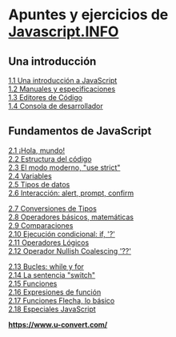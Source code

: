 # Apuntes y ejercicios de [Javascript.INFO](https://es.javascript.info/type-conversions)

## Una introducción

[1.1 Una introducción a JavaScript](1-1_una_introducción_a_javascript/apuntes.md)<br>
[1.2 Manuales y especificaciones](1-2_manuales_y_especificaciones/apuntes.md)<br>
[1.3 Editores de Código](1-3_editores_de_codigo/apuntes.md)<br>
[1.4 Consola de desarrollador](1-4_consola_de_desarrollador/apuntes.md)<br>

## Fundamentos de JavaScript

[2.1 ¡Hola, mundo!](2-1_hola_mundo/apuntes.md)<br>
[2.2 Estructura del código](2-2_estructura_del_codigo/apuntes.md)<br>
[2.3 El modo moderno, "use strict"](2-3_el_modo_moderno_use_strict/apuntes.md)<br>
[2.4 Variables](2-4_variables/apuntes.md)<br>
[2.5 Tipos de datos](2-5_tipos_de_datos/apuntes.md)<br>
[2.6 Interacción: alert, prompt, confirm](2-6_interaccion_alert_prompt_confirm/apuntes.md)<br>

[2.7 Conversiones de Tipos](2-7_conversiones_de_tipos/apuntes.md)<br>
[2.8 Operadores básicos, matemáticas](2-8_operadores_basicos,_matematicas/apuntes.md)<br>
[2.9 Comparaciones](2-9_comparaciones/apuntes.md)<br>
[2.10 Ejecución condicional: if, '?'](2-10_ejecucion_condicional/apuntes.md)<br>
[2.11 Operadores Lógicos](2-11_operadores_logicos/apuntes.md)<br>
[2.12 Operador Nullish Coalescing '??'](2-12_operador_nullish_coalescing/apuntes.md)<br>

[2.13 Bucles: while y for](2-13_bucles_while_y_for/apuntes.md)<br>
[2.14 La sentencia "switch"](2-14_la_sentencia_switch/apuntes.md)<br>
[2.15 Funciones](2-15_funciones/apuntes.md)<br>
[2.16 Expresiones de función](2-16_expresiones_de_funcion/apuntes.md)<br>
[2.17 Funciones Flecha, lo básico](2-17_funciones_flecha_basico/apuntes.md)<br>
[2.18 Especiales JavaScript](2-18_especiales_javascript/apuntes.md)<br>

**https://www.u-convert.com/**
